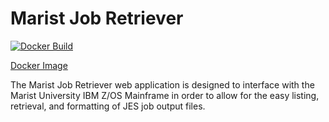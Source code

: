 # Marist Job Retriever

[![Docker Build](https://github.com/NHastings2/Marist-Retriever-2.0/actions/workflows/main.yml/badge.svg)](https://github.com/NHastings2/Marist-Retriever-2.0/actions/workflows/main.yml)

[Docker Image](https://hub.docker.com/repository/docker/hastingsn25/marist-app/general)

The Marist Job Retriever web application is designed to interface with the Marist University IBM Z/OS Mainframe in order to allow for the easy listing, retrieval, and formatting of JES job output files. 
